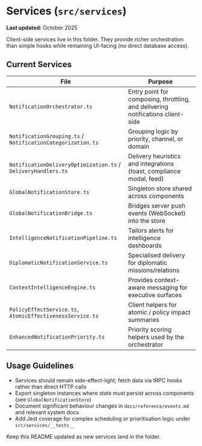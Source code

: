 # Services (`src/services`)

**Last updated:** October 2025

Client-side services live in this folder. They provide richer orchestration than simple hooks while remaining UI-facing (no direct database access).

## Current Services
| File | Purpose |
| --- | --- |
| `NotificationOrchestrator.ts` | Entry point for composing, throttling, and delivering notifications client-side |
| `NotificationGrouping.ts` / `NotificationCategorization.ts` | Grouping logic by priority, channel, or domain |
| `NotificationDeliveryOptimization.ts` / `DeliveryHandlers.ts` | Delivery heuristics and integrations (toast, compliance modal, feed) |
| `GlobalNotificationStore.ts` | Singleton store shared across components |
| `GlobalNotificationBridge.ts` | Bridges server push events (WebSocket) into the store |
| `IntelligenceNotificationPipeline.ts` | Tailors alerts for intelligence dashboards |
| `DiplomaticNotificationService.ts` | Specialised delivery for diplomatic missions/relations |
| `ContextIntelligenceEngine.ts` | Provides context-aware messaging for executive surfaces |
| `PolicyEffectService.ts`, `AtomicEffectivenessService.ts` | Client helpers for atomic / policy impact summaries |
| `EnhancedNotificationPriority.ts` | Priority scoring helpers used by the orchestrator |

## Usage Guidelines
- Services should remain side-effect-light; fetch data via tRPC hooks rather than direct HTTP calls
- Export singleton instances where state must persist across components (see `GlobalNotificationStore`)
- Document significant behaviour changes in `docs/reference/events.md` and relevant system docs
- Add Jest coverage for complex scheduling or prioritisation logic under `src/services/__tests__`

Keep this README updated as new services land in the folder.
